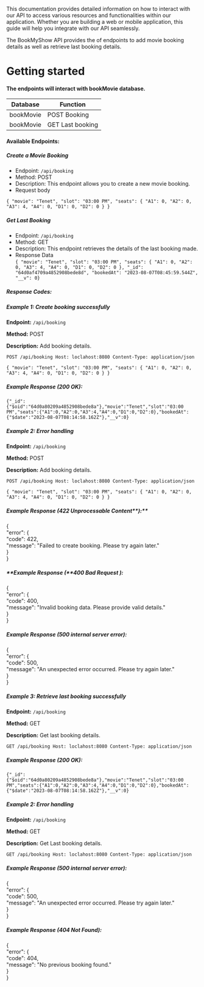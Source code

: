 This documentation provides detailed information on how to interact with our API to access various resources and functionalities within our application. Whether you are building a web or mobile application, this guide will help you integrate with our API seamlessly.

The BookMyShow API provides the of endpoints to add movie booking details as well as retrieve last booking details.

# Getting started

#### The endpoints will interact with bookMovie database.

| **Database** | **Function**     |
| ------------ | ---------------- |
| bookMovie    | POST Booking     |
| bookMovie    | GET Last booking |

#### **Available Endpoints:**

##### **Create a Movie Booking**

- Endpoint: `/api/booking`
- Method: POST
- Description: This endpoint allows you to create a new movie booking.
- Request body

`{ "movie": "Tenet", "slot": "03:00 PM", "seats": { "A1": 0, "A2": 0, "A3": 4, "A4": 0, "D1": 0, "D2": 0 } }`

##### **Get Last Booking**

- Endpoint: `/api/booking`
- Method: GET
- Description: This endpoint retrieves the details of the last booking made.
- Response Data  
   `{ "movie": "Tenet", "slot": "03:00 PM", "seats": { "A1": 0, "A2": 0, "A3": 4, "A4": 0, "D1": 0, "D2": 0 }, "_id": "64d0af4709a4852908bede8d", "bookedAt": "2023-08-07T08:45:59.544Z", "__v": 0}`

##### **Response Codes:**

##### **Example 1: Create booking successfully**

**Endpoint:** `/api/booking`

**Method:** POST

**Description:** Add booking details.

`POST /api/booking Host: loclahost:8080 Content-Type: application/json`

`{ "movie": "Tenet", "slot": "03:00 PM", "seats": { "A1": 0, "A2": 0, "A3": 4, "A4": 0, "D1": 0, "D2": 0 } }`

##### **Example Response (200 OK):**

`{"_id":{"$oid":"64d0a80209a4852908bede8a"},"movie":"Tenet","slot":"03:00 PM","seats":{"A1":0,"A2":0,"A3":4,"A4":0,"D1":0,"D2":0},"bookedAt":{"$date":"2023-08-07T08:14:58.162Z"},"__v":0}`

##### **Example 2: Error handling**

**Endpoint:** `/api/booking`

**Method:** POST

**Description:** Add booking details.

`POST /api/booking Host: loclahost:8080 Content-Type: application/json`

`{ "movie": "Tenet", "slot": "03:00 PM", "seats": { "A1": 0, "A2": 0, "A3": 4, "A4": 0, "D1": 0, "D2": 0 } }`

##### **Example Response (422** Unprocessable Content**):**

{  
"error": {  
"code": 422,  
"message": "Failed to create booking. Please try again later."  
}  
}

##### **Example Response (**400 Bad Request **):**

{  
"error": {  
"code": 400,  
"message": "Invalid booking data. Please provide valid details."  
}  
}

##### **Example Response (**500 internal server error**):**

{  
"error": {  
"code": 500,  
"message": "An unexpected error occurred. Please try again later."  
}  
}

##### **Example 3: Retrieve last booking successfully**

**Endpoint:** `/api/booking`

**Method:** GET

**Description:** Get last booking details.

`GET /api/booking Host: loclahost:8080 Content-Type: application/json`

##### **Example Response (200 OK):**

`{"_id":{"$oid":"64d0a80209a4852908bede8a"},"movie":"Tenet","slot":"03:00 PM","seats":{"A1":0,"A2":0,"A3":4,"A4":0,"D1":0,"D2":0},"bookedAt":{"$date":"2023-08-07T08:14:58.162Z"},"__v":0}`

##### **Example 2: Error handling**

**Endpoint:** `/api/booking`

**Method:** GET

**Description:** Get Last booking details.

`GET /api/booking Host: loclahost:8080 Content-Type: application/json`

##### **Example Response (**500 internal server error**):**

{  
"error": {  
"code": 500,  
"message": "An unexpected error occurred. Please try again later."  
}  
}

##### **Example Response (**404 Not Found**):**

{  
"error": {  
"code": 404,  
"message": "No previous booking found."  
}  
}
